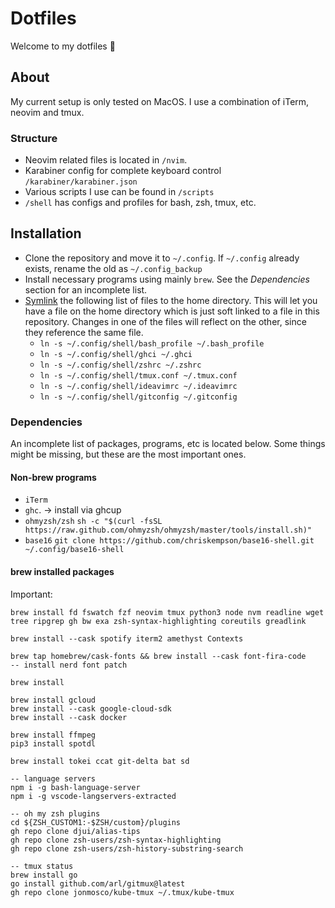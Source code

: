 # Dotfiles

Welcome to my dotfiles 🌅 

## About

My current setup is only tested on MacOS. I use a combination of iTerm, neovim and tmux.

### Structure

- Neovim related files is located in `/nvim`.
- Karabiner config for complete keyboard control `/karabiner/karabiner.json`
- Various scripts I use can be found in `/scripts`
- `/shell` has configs and profiles for bash, zsh, tmux, etc.

## Installation

- Clone the repository and move it to `~/.config`. If `~/.config` already exists, rename the old as `~/.config_backup`
- Install necessary programs using mainly `brew`. See the _Dependencies_ section for an incomplete list.
- [Symlink](https://linuxize.com/post/how-to-create-symbolic-links-in-linux-using-the-ln-command/) the following list of files to the home directory. This will let you have a file on the home directory which is just soft linked to a file in this repository. Changes in one of the files will reflect on the other, since they reference the same file.
  - `ln -s ~/.config/shell/bash_profile ~/.bash_profile`
  - `ln -s ~/.config/shell/ghci ~/.ghci`
  - `ln -s ~/.config/shell/zshrc ~/.zshrc`
  - `ln -s ~/.config/shell/tmux.conf ~/.tmux.conf`
  - `ln -s ~/.config/shell/ideavimrc ~/.ideavimrc`
  - `ln -s ~/.config/shell/gitconfig ~/.gitconfig`

### Dependencies

An incomplete list of packages, programs, etc is located below. Some things might be missing, but these are the most important ones.

#### Non-brew programs

- `iTerm`
- `ghc`. -> install via ghcup
- `ohmyzsh/zsh` `sh -c "$(curl -fsSL https://raw.github.com/ohmyzsh/ohmyzsh/master/tools/install.sh)"`
- `base16` `git clone https://github.com/chriskempson/base16-shell.git ~/.config/base16-shell`

#### brew installed packages

Important:
```
brew install fd fswatch fzf neovim tmux python3 node nvm readline wget tree ripgrep gh bw exa zsh-syntax-highlighting coreutils greadlink

brew install --cask spotify iterm2 amethyst Contexts

brew tap homebrew/cask-fonts && brew install --cask font-fira-code 
-- install nerd font patch

brew install 

brew install gcloud
brew install --cask google-cloud-sdk
brew install --cask docker

brew install ffmpeg
pip3 install spotdl

brew install tokei ccat git-delta bat sd

-- language servers
npm i -g bash-language-server
npm i -g vscode-langservers-extracted

-- oh my zsh plugins
cd ${ZSH_CUSTOM1:-$ZSH/custom}/plugins
gh repo clone djui/alias-tips
gh repo clone zsh-users/zsh-syntax-highlighting
gh repo clone zsh-users/zsh-history-substring-search

-- tmux status
brew install go
go install github.com/arl/gitmux@latest
gh repo clone jonmosco/kube-tmux ~/.tmux/kube-tmux
```
